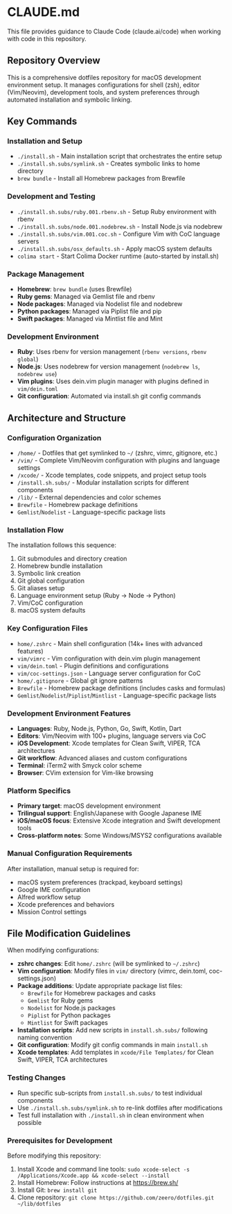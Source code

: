 # CLAUDE.md

This file provides guidance to Claude Code (claude.ai/code) when working with code in this repository.

## Repository Overview

This is a comprehensive dotfiles repository for macOS development environment setup. It manages configurations for shell (zsh), editor (Vim/Neovim), development tools, and system preferences through automated installation and symbolic linking.

## Key Commands

### Installation and Setup
- `./install.sh` - Main installation script that orchestrates the entire setup
- `./install.sh.subs/symlink.sh` - Creates symbolic links to home directory
- `brew bundle` - Install all Homebrew packages from Brewfile

### Development and Testing
- `./install.sh.subs/ruby.001.rbenv.sh` - Setup Ruby environment with rbenv
- `./install.sh.subs/node.001.nodebrew.sh` - Install Node.js via nodebrew
- `./install.sh.subs/vim.001.coc.sh` - Configure Vim with CoC language servers
- `./install.sh.subs/osx_defaults.sh` - Apply macOS system defaults
- `colima start` - Start Colima Docker runtime (auto-started by install.sh)

### Package Management
- **Homebrew**: `brew bundle` (uses Brewfile)
- **Ruby gems**: Managed via Gemlist file and rbenv
- **Node packages**: Managed via Nodelist file and nodebrew
- **Python packages**: Managed via Piplist file and pip
- **Swift packages**: Managed via Mintlist file and Mint

### Development Environment
- **Ruby**: Uses rbenv for version management (`rbenv versions`, `rbenv global`)
- **Node.js**: Uses nodebrew for version management (`nodebrew ls`, `nodebrew use`)
- **Vim plugins**: Uses dein.vim plugin manager with plugins defined in `vim/dein.toml`
- **Git configuration**: Automated via install.sh git config commands

## Architecture and Structure

### Configuration Organization
- `/home/` - Dotfiles that get symlinked to `~/` (zshrc, vimrc, gitignore, etc.)
- `/vim/` - Complete Vim/Neovim configuration with plugins and language settings
- `/xcode/` - Xcode templates, code snippets, and project setup tools
- `/install.sh.subs/` - Modular installation scripts for different components
- `/lib/` - External dependencies and color schemes
- `Brewfile` - Homebrew package definitions
- `Gemlist`/`Nodelist` - Language-specific package lists

### Installation Flow
The installation follows this sequence:
1. Git submodules and directory creation
2. Homebrew bundle installation
3. Symbolic link creation
4. Git global configuration
5. Git aliases setup
6. Language environment setup (Ruby → Node → Python)
7. Vim/CoC configuration
8. macOS system defaults

### Key Configuration Files
- `home/.zshrc` - Main shell configuration (14k+ lines with advanced features)
- `vim/vimrc` - Vim configuration with dein.vim plugin management
- `vim/dein.toml` - Plugin definitions and configurations
- `vim/coc-settings.json` - Language server configuration for CoC
- `home/.gitignore` - Global git ignore patterns
- `Brewfile` - Homebrew package definitions (includes casks and formulas)
- `Gemlist`/`Nodelist`/`Piplist`/`Mintlist` - Language-specific package lists

### Development Environment Features
- **Languages**: Ruby, Node.js, Python, Go, Swift, Kotlin, Dart
- **Editors**: Vim/Neovim with 100+ plugins, language servers via CoC
- **iOS Development**: Xcode templates for Clean Swift, VIPER, TCA architectures
- **Git workflow**: Advanced aliases and custom configurations
- **Terminal**: iTerm2 with Smyck color scheme
- **Browser**: CVim extension for Vim-like browsing

### Platform Specifics
- **Primary target**: macOS development environment
- **Trilingual support**: English/Japanese with Google Japanese IME
- **iOS/macOS focus**: Extensive Xcode integration and Swift development tools
- **Cross-platform notes**: Some Windows/MSYS2 configurations available

### Manual Configuration Requirements
After installation, manual setup is required for:
- macOS system preferences (trackpad, keyboard settings)
- Google IME configuration
- Alfred workflow setup
- Xcode preferences and behaviors
- Mission Control settings

## File Modification Guidelines

When modifying configurations:
- **zshrc changes**: Edit `home/.zshrc` (will be symlinked to `~/.zshrc`)
- **Vim configuration**: Modify files in `vim/` directory (vimrc, dein.toml, coc-settings.json)
- **Package additions**: Update appropriate package list files:
  - `Brewfile` for Homebrew packages and casks
  - `Gemlist` for Ruby gems
  - `Nodelist` for Node.js packages
  - `Piplist` for Python packages
  - `Mintlist` for Swift packages
- **Installation scripts**: Add new scripts in `install.sh.subs/` following naming convention
- **Git configuration**: Modify git config commands in main `install.sh`
- **Xcode templates**: Add templates in `xcode/File Templates/` for Clean Swift, VIPER, TCA architectures

### Testing Changes
- Run specific sub-scripts from `install.sh.subs/` to test individual components
- Use `./install.sh.subs/symlink.sh` to re-link dotfiles after modifications
- Test full installation with `./install.sh` in clean environment when possible

### Prerequisites for Development
Before modifying this repository:
1. Install Xcode and command line tools: `sudo xcode-select -s /Applications/Xcode.app && xcode-select --install`
2. Install Homebrew: Follow instructions at https://brew.sh/
3. Install Git: `brew install git`
4. Clone repository: `git clone https://github.com/zeero/dotfiles.git ~/lib/dotfiles`